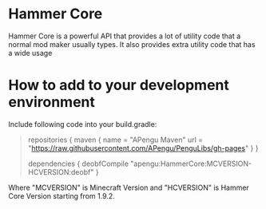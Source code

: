 # Hammer Core
Hammer Core is a powerful API that provides a lot of utility code that a normal mod maker usually types.
It also provides extra utility code that has a wide usage

# How to add to your development environment
Include following code into your build.gradle:

>repositories {
>		maven {
>				name = "APengu Maven"
>				url = "https://raw.githubusercontent.com/APengu/PenguLibs/gh-pages"
>		}
>}
>
>dependencies {
>		deobfCompile "apengu:HammerCore:MCVERSION-HCVERSION:deobf"
>}

Where "MCVERSION" is Minecraft Version and "HCVERSION" is Hammer Core Version starting from 1.9.2.